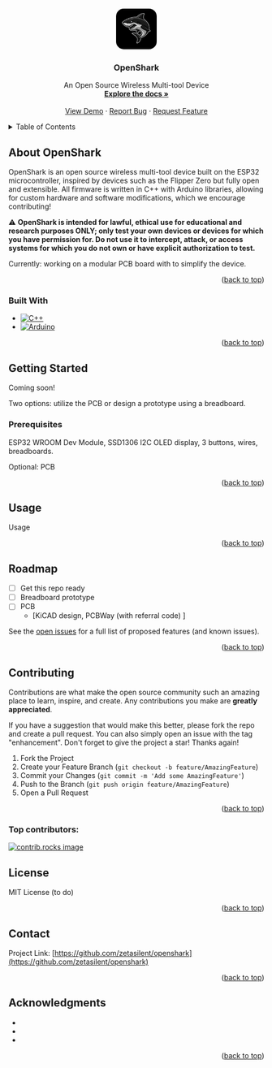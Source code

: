 <a id="readme-top"></a>

<!-- PROJECT LOGO -->
<br />
<div align="center">
  <a href="https://github.com/github_username/repo_name">
    <img src="assets/logo.png" alt="Logo" width="80" height="80", style="border-radius: 15px;">
  </a>

<h3 align="center">OpenShark</h3>

  <p align="center">
    An Open Source Wireless Multi-tool Device
    <br />
    <a href="https://github.com/github_username/repo_name"><strong>Explore the docs »</strong></a>
    <br />
    <br />
    <a href="https://github.com/github_username/repo_name">View Demo</a>
    &middot;
    <a href="https://github.com/github_username/repo_name/issues/new?labels=bug&template=bug-report---.md">Report Bug</a>
    &middot;
    <a href="https://github.com/github_username/repo_name/issues/new?labels=enhancement&template=feature-request---.md">Request Feature</a>
  </p>
</div>



<!-- TABLE OF CONTENTS -->
<details>
  <summary>Table of Contents</summary>
  <ol>
    <li>
      <a href="#about-the-project">About The Project</a>
      <ul>
        <li><a href="#built-with">Built With</a></li>
      </ul>
    </li>
    <li>
      <a href="#getting-started">Getting Started</a>
      <ul>
        <li><a href="#prerequisites">Prerequisites</a></li>
        <li><a href="#installation">Installation</a></li>
      </ul>
    </li>
    <li><a href="#usage">Usage</a></li>
    <li><a href="#roadmap">Roadmap</a></li>
    <li><a href="#contributing">Contributing</a></li>
    <li><a href="#license">License</a></li>
    <li><a href="#contact">Contact</a></li>
    <li><a href="#acknowledgments">Acknowledgments</a></li>
  </ol>
</details>



<!-- ABOUT THE PROJECT -->
## About OpenShark

OpenShark is an open source wireless multi-tool device built on the ESP32 microcontroller, inspired by devices such as the Flipper Zero but fully open and extensible. All firmware is written in C++ with Arduino libraries, allowing for custom hardware and software modifications, which we encourage contributing!

⚠️ <strong>OpenShark is intended for lawful, ethical use for educational and research purposes ONLY; only test your own devices or devices for which you have permission for. Do not use it to intercept, attack, or access systems for which you do not own or have explicit authorization to test.</strong>


Currently: working on a modular PCB board with to simplify the device.



<p align="right">(<a href="#readme-top">back to top</a>)</p>



### Built With

* [![C++]][C++-url]
* [![Arduino]][Arduino-url]

<p align="right">(<a href="#readme-top">back to top</a>)</p>



<!-- GETTING STARTED -->
## Getting Started

Coming soon!

Two options: utilize the PCB or design a prototype using a breadboard.

### Prerequisites

ESP32 WROOM Dev Module, SSD1306 I2C OLED display, 3 buttons, wires, breadboards.

Optional: PCB

<p align="right">(<a href="#readme-top">back to top</a>)</p>



<!-- USAGE EXAMPLES -->
## Usage

Usage

<p align="right">(<a href="#readme-top">back to top</a>)</p>



<!-- ROADMAP -->
## Roadmap

- [ ] Get this repo ready
- [ ] Breadboard prototype
- [ ] PCB
    - [KiCAD design, PCBWay (with referral code) ] 

See the [open issues](https://github.com/zetasilent/openshark/issues) for a full list of proposed features (and known issues).

<p align="right">(<a href="#readme-top">back to top</a>)</p>



<!-- CONTRIBUTING -->
## Contributing

Contributions are what make the open source community such an amazing place to learn, inspire, and create. Any contributions you make are **greatly appreciated**.

If you have a suggestion that would make this better, please fork the repo and create a pull request. You can also simply open an issue with the tag "enhancement".
Don't forget to give the project a star! Thanks again!

1. Fork the Project
2. Create your Feature Branch (`git checkout -b feature/AmazingFeature`)
3. Commit your Changes (`git commit -m 'Add some AmazingFeature'`)
4. Push to the Branch (`git push origin feature/AmazingFeature`)
5. Open a Pull Request

<p align="right">(<a href="#readme-top">back to top</a>)</p>

### Top contributors:

<a href="https://github.com/github_username/repo_name/graphs/contributors">
  <img src="https://contrib.rocks/image?repo=github_username/repo_name" alt="contrib.rocks image" />
</a>



<!-- LICENSE -->
## License

MIT License (to do)

<p align="right">(<a href="#readme-top">back to top</a>)</p>



<!-- CONTACT -->
## Contact

Project Link: [https://github.com/zetasilent/openshark](https://github.com/zetasilent/openshark)

<p align="right">(<a href="#readme-top">back to top</a>)</p>



<!-- ACKNOWLEDGMENTS -->
## Acknowledgments

* []()
* []()
* []()

<p align="right">(<a href="#readme-top">back to top</a>)</p>



<!-- MARKDOWN LINKS & IMAGES -->
<!-- https://www.markdownguide.org/basic-syntax/#reference-style-links -->
[C++]: https://img.shields.io/badge/C++-00599C?style=for-the-badge&logo=cplusplus&logoColor=white
[C++-url]: https://isocpp.org/
[Arduino]: https://img.shields.io/badge/Arduino-00979D?style=for-the-badge&logo=arduino&logoColor=white
[Arduino-url]: https://www.arduino.cc/
